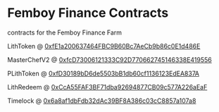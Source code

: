 # Femboy Finance Contracts
contracts for the Femboy Finance Farm

LithToken    @ [0xfE1a200637464FBC9B60Bc7AeCb9b86c0E1d486E](https://polygonscan.com/address/0xfE1a200637464FBC9B60Bc7AeCb9b86c0E1d486E)

MasterChefV2 @ [0xfcD73006121333C92D770662745146338E419556](https://polygonscan.com/address/0xfcD73006121333C92D770662745146338E419556)

PLithToken   @ [0xfD30189bD6de5503bB1db60cf1136123EdEA837A](https://polygonscan.com/address/0xfD30189bD6de5503bB1db60cf1136123EdEA837A)

LithRedeem   @ [0xCcA55FAF3BF71dba92694877CB09c577A226aEaF](https://polygonscan.com/address/0xCcA55FAF3BF71dba92694877CB09c577A226aEaF)

Timelock     @ [0x6a8af1dbFdb32dAc39BF8A386c03cC8857a107a8](https://polygonscan.com/address/0x6a8af1dbFdb32dAc39BF8A386c03cC8857a107a8)
